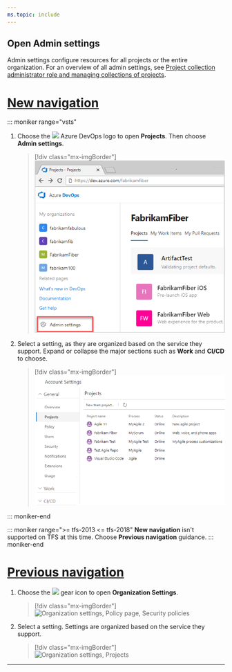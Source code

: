 ```yaml
---
ms.topic: include
---
```



## Open Admin settings 

Admin settings configure resources for all projects or the entire organization. For an overview of all admin settings, see [Project collection administrator role and managing collections of projects](/azure/devops/organizations/settings/about-settings#admin).

# [New navigation](#tab/new-nav)

::: moniker range="vsts"

1. Choose the ![](/azure/devops/_img/icons/project-icon.png) Azure DevOps logo to open **Projects**. Then choose **Admin settings**. 

	> [!div class="mx-imgBorder"]  
	> ![Open Organization settings](../_shared/_img/settings/open-admin-settings-vert.png)  

2. Select a setting, as they are organized based on the service they support. Expand or collapse the major sections such as **Work** and **CI/CD** to choose. 

	> [!div class="mx-imgBorder"]  
	> ![Organization settings, Projects](../_shared/_img/settings/admin-organization-settings.png) 

::: moniker-end

::: moniker range=">= tfs-2013 <= tfs-2018"
**New navigation** isn't supported on TFS at this time. Choose  **Previous navigation** guidance.
::: moniker-end

# [Previous navigation](#tab/previous-nav)

1. Choose the ![](/azure/devops/_img/icons/gear-icon.png) gear icon to open **Organization Settings**.

	> [!div class="mx-imgBorder"]  
	> ![Organization settings, Policy page, Security policies](/azure/devops/_shared/_img/settings/open-organization-settings.png) 

2. Select a setting. Settings are organized based on the service they support. 

	> [!div class="mx-imgBorder"]  
	> ![Organization settings, Projects](/azure/devops/_shared/_img/settings/open-admin-settings-horizontal.png) 


---